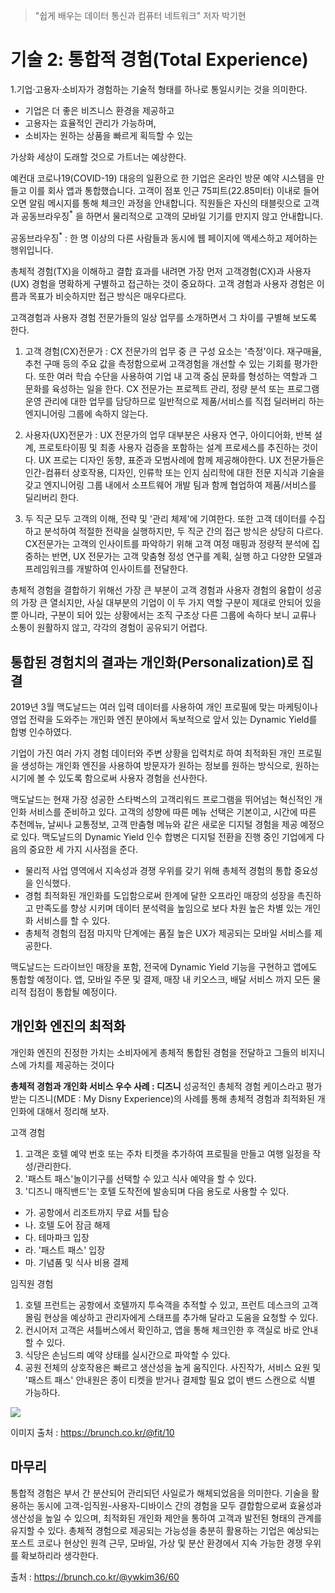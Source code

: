>"쉽게 배우는 데이터 통신과 컴퓨터 네트워크" 저자 박기현

# 기술 2: 통합적 경험(Total Experience)

1.기업·고용자·소비자가 경험하는 기술적 형태를 하나로 통일시키는 것을 의미한다. 

- 기업은 더 좋은 비즈니스 환경을 제공하고 
- 고용자는 효율적인 관리가 가능하며, 
- 소비자는 원하는 상품을 빠르게 획득할 수 있는 

가상화 세상이 도래할 것으로 가트너는 예상한다.

예컨대 코로나19(COVID-19) 대응의 일환으로 한 기업은 온라인 방문 예약 시스템을 만들고 이를 회사 앱과 통합했습니다. 고객이 점포 인근 75피트(22.85미터) 이내로 들어오면 알림 메시지를 통해 체크인 과정을 안내합니다. 직원들은 자신의 태블릿으로 고객과 공동브라우징<sup>*</sup> 을 하면서 물리적으로 고객의 모바일 기기를 만지지 않고 안내합니다.

공동브라우징<sup>*</sup> : 한 명 이상의 다른 사람들과 동시에 웹 페이지에 액세스하고 제어하는 ​​행위입니다.

총체적 경험(TX)을 이해하고 결합 효과를 내려면 가장 먼저 고객경험(CX)과 사용자(UX) 경험을 명확하게 구별하고 접근하는 것이 중요하다. 고객 경험과 사용자 경험은 이름과 목표가 비슷하지만 접근 방식은 매우다르다. 

고객경험과 사용자 경험 전문가들의 일상 업무를 소개하면서 그 차이를 구별해 보도록 한다.

1. 고객 경험(CX)전문가 : CX 전문가의 업무 중 큰 구성 요소는 '측정'이다. 재구매율, 추천 구매 등의 주요 값을 측정함으로써 고객경험을 개선할 수 있는 기회를 평가한다. 또한 여러 학습 수단을 사용하여 기업 내 고객 중심 문화를 형성하는 역할과 그 문화를 육성하는 일을 한다. CX 전문가는 프로젝트 관리, 정량 분석 또는 프로그램 운영 관리에 대한 업무를 담당하므로 일반적으로 제품/서비스를 직접 딜러버리 하는 엔지니어링 그룹에 속하지 않는다.

2. 사용자(UX)전문가 : UX 전문가의 업무 대부분은 사용자 연구, 아이디어화, 반복 설계, 프로토타이핑 및 최종 사용자 검증을 포함하는 설계 프로세스를 추진하는 것이다. UX 프로는 디자인 동향, 표준과 모범사례에 함께 제공해야한다. UX 전문가들은 인간-컴퓨터 상호작용, 디자인, 인류학 또는 인지 심리학에 대한 전문 지식과 기술을 갖고 엔지니어링 그룹 내에서 소프트웨어 개발 팀과 함께 협업하여 제품/서비스를 딜리버리 한다.

3. 두 직군 모두 고객의 이해, 전략 및 '관리 체제'에 기여한다. 또한 고객 데이터를 수집하고 분석하여 적절한 전략을 실행하지만, 두 직군 간의 접근 방식은 상당히 다르다. CX전문가는 고객의 인사이트를 파악하기 위해 고객 여정 매핑과 정량적 분석에 집중하는 반면, UX 전문가는 고객 맞춤형 정성 연구를 계획, 실행 하고 다양한 모델과 프레임워크를 개발하여 인사이트를 전달한다.


 총체적 경험을 결합하기 위해선 가장 큰 부분이 고객 경험과 사용자 경험의 융합이 성공의 가장 큰 열쇠지만, 사실 대부분의 기업이 이 두 가지 역할 구분이 제대로 안되어 있을 뿐 아니라, 구분이 되어 있는 상황에서는 조직 구조상 다른 그룹에 속하다 보니 교류나 소통이 원활하지 않고, 각각의 경험이 공유되기 어렵다.
 
 
##  통합된 경험치의 결과는 개인화(Personalization)로 집결

2019년 3월 맥도날드는 여러 입력 데이터를 사용하여 개인 프로필에 맞는 마케팅이나 영업 전략을 도와주는 개인화 엔진 분야에서 독보적으로 앞서 있는 Dynamic Yield를 합병 인수하였다.

기업이 가진 여러 가지 경험 데이터와 주변 상황을 입력치로 하여 최적화된 개인 프로필을 생성하는 개인화 엔진을 사용하여 방문자가 원하는 정보를 원하는 방식으로, 원하는 시기에 볼 수 있도록 함으로써 사용자 경험을 선사한다. 

맥도날드는 현재 가장 성공한 스타벅스의 고객리워드 프로그램을 뛰어넘는 혁신적인 개인화 서비스를 준비하고 있다. 고객의 성향에 따른 메뉴 선택은 기본이고, 시간에 따른 추천메뉴, 날씨나 교통정보, 고객 만춤형 메뉴와 같은 새로운 디지털 경험을 제공 예정으로 있다. 
맥도날드의 Dynamic Yield 인수 합병은 디지털 전환을 진행 중인 기업에게 다음의 중요한 세 가지 시사점을 준다.

- 물리적 사업 영역에서 지속성과 경쟁 우위를 갖기 위해 총체적 경험의 통합 중요성을 인식했다.
- 경험 최적화된 개인화를 도입함으로써 한계에 달한 오프라인 매장의 성장을 촉진하고 만족도를 향상 시키며 데이터 분석력을 높임으로 보다 차원 높은 차별 있는 개인화 서비스를 할 수 있다.
- 총체적 경험의 접점 마지막 단계에는 품질 높은 UX가 제공되는 모바일 서비스를 제공한다. 

맥도날드는 드라이브인 매장을 포함, 전국에 Dynamic Yield 기능을 구현하고 앱에도 통합할 예정이다. 앱, 모바일 주문 및 결제, 매장 내 키오스크, 배달 서비스 까지 모든 물리적 접점이 통합될 예정이다.

## 개인화 엔진의 최적화

개인화 엔진의 진정한 가치는 소비자에게 총체적 통합된 경험을 전달하고 그들의 비지니스에 가치를 제공하는 것이다

**총체적 경험과 개인화 서비스 우수 사례 : 디즈니**
성공적인 총체적 경험 케이스라고 평가받는 디즈니(MDE : My Disny Experience)의 사례를 통해 총체적 경험과 최적화된 개인화에 대해서 정리해 보자.

고객 경험
1. 고객은 호텔 예약 번호 또는 주차 티켓을 추가하여 프로필을 만들고 여행 일정을 작성/관리한다.
2. '패스트 패스'놀이기구를 선택할 수 있고 식사 예약을 할 수 있다.
3. '디즈니 매직밴드'는 호텔 도착전에 발송되며 다음 용도로 사용할 수 있다.
- 가. 공항에서 리조트까지 무료 셔틀 탑승
- 나. 호텔 도어 잠금 해제
- 다. 테마파크 입장
- 라. '패스트 패스' 입장
- 마. 기념품 및 식사 비용 결제

임직원 경험
1. 호텔 프런트는 공항에서 호텔까지 투숙객을 추적할 수 있고, 프런트 데스크의 고객 몰림 현상을 예상하고 관리자에게 스태프를 추가해 달라고 도움을 요청할 수 있다.
2. 컨시어저 고객은 셔틀버스에서 확인하고, 앱을 통해 체크인한 후 객실로 바로 안내할 수 있다.
3. 식당은 손님드릐 예약 상태를 실시간으로 파악할 수 있다.
4. 공원 전체의 상호작용은 빠르고 생산성을 높게 움직인다. 사진작가, 서비스 요원 및 '패스트 패스' 안내원은 종이 티켓을 받거나 결제할 필요 없이 밴드 스캔으로 식별 가능하다.

 ![](https://github.com/anotheranotherhoon/TIL/IT/img/magic_band.png?raw=true)

이미지 출처 : https://brunch.co.kr/@fit/10

## 마무리
통합적 경험은 부서 간 분산되어 관리되던 사일로가 해체되었음을 의미한다. 기술을 활용하는 동시에 고객-임직원-사용자-디바이스 간의 경험을 모두 결합함으로써 효율성과 생산성을 높일 수 있으며, 최적화된 개인화 제안을 통하여 고객과 발전된 형태의 관계를 유지할 수 있다. 총체적 경험으로 제공되는 가능성을 충분히 활용하는 기업은 예상되는 포스트 코로나 현상인 원격 근무, 모바일, 가상 및 분산 환경에서 지속 가능한 경쟁 우위를 확보하리라 생각한다.

출처 : https://brunch.co.kr/@ywkim36/60


